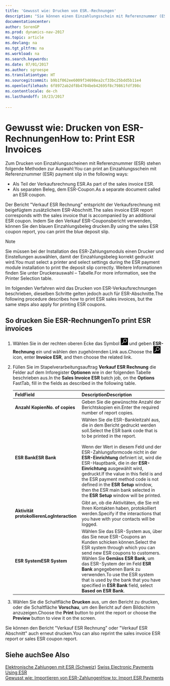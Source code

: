 ```yaml
---
title: 'Gewusst wie: Drucken von ESR.-Rechnungen'
description: "Sie können einen Einzahlungsschein mit Referenznummer (ESR) auf mehrere Arten drucken."
documentationcenter: 
author: SorenGP
ms.prod: dynamics-nav-2017
ms.topic: article
ms.devlang: na
ms.tgt_pltfrm: na
ms.workload: na
ms.search.keywords: 
ms.date: 07/01/2017
ms.author: sgroespe
ms.translationtype: HT
ms.sourcegitcommit: b9b1f062ee6009f34698ea2cf33bc25bdd5b11e4
ms.openlocfilehash: 6f8972ab2df8b4704beb42695f8c79861fdf398c
ms.contentlocale: de-ch
ms.lasthandoff: 10/23/2017

---
```

# <a name="how-to-print-esr-invoices"></a><span data-ttu-id="ee83d-103">Gewusst wie: Drucken von ESR-Rechnungen</span><span class="sxs-lookup"><span data-stu-id="ee83d-103">How to: Print ESR Invoices</span></span>
<span data-ttu-id="ee83d-104">Zum Drucken von Einzahlungsscheinen mit Referenznummer (ESR) stehen folgende Methoden zur Auswahl:</span><span class="sxs-lookup"><span data-stu-id="ee83d-104">You can print an Einzahlungsschein mit Referenznummer (ESR) payment slip in the following ways:</span></span>  

- <span data-ttu-id="ee83d-105">Als Teil der Verkaufsrechnung ESR.</span><span class="sxs-lookup"><span data-stu-id="ee83d-105">As part of the sales invoice ESR.</span></span>  
- <span data-ttu-id="ee83d-106">Als separaten Beleg, dem ESR-Coupon.</span><span class="sxs-lookup"><span data-stu-id="ee83d-106">As a separate document called an ESR coupon.</span></span>  

<span data-ttu-id="ee83d-107">Der Bericht "Verkauf ESR Rechnung" entspricht der Verkaufsrechnung mit beigefügtem zusätzlichem ESR-Abschnitt.</span><span class="sxs-lookup"><span data-stu-id="ee83d-107">The sales invoice ESR report corresponds with the sales invoice that is accompanied by an additional ESR coupon.</span></span> <span data-ttu-id="ee83d-108">Indem Sie den Verkauf ESR-Couponsbericht verwenden, können Sie den blauen Einzahlungsbeleg drucken.</span><span class="sxs-lookup"><span data-stu-id="ee83d-108">By using the sales ESR coupon report, you can print the blue deposit slip.</span></span>  

> [!NOTE]  
>  <span data-ttu-id="ee83d-109">Sie müssen bei der Installation des ESR-Zahlungsmoduls einen Drucker und Einstellungen auswählen, damit der Einzahlungsbeleg korrekt gedruckt wird.</span><span class="sxs-lookup"><span data-stu-id="ee83d-109">You must select a printer and select settings during the ESR payment module installation to print the deposit slip correctly.</span></span> <span data-ttu-id="ee83d-110">Weitere Informationen finden Sie unter Druckerauswahl – Tabelle.</span><span class="sxs-lookup"><span data-stu-id="ee83d-110">For more information, see the Printer Selection table.</span></span>  

<span data-ttu-id="ee83d-111">Im folgenden Verfahren wird das Drucken von ESR-Verkaufsrechnungen beschrieben, dieselben Schritte gelten jedoch auch für ESR-Abschnitte.</span><span class="sxs-lookup"><span data-stu-id="ee83d-111">The following procedure describes how to print ESR sales invoices, but the same steps also apply for printing ESR coupons.</span></span>  

## <a name="to-print-esr-invoices"></a><span data-ttu-id="ee83d-112">So drucken Sie ESR-Rechnungen</span><span class="sxs-lookup"><span data-stu-id="ee83d-112">To print ESR invoices</span></span>  

1.  <span data-ttu-id="ee83d-113">Wählen Sie in der rechten oberen Ecke das Symbol ![Nach Seite oder Bericht suchen](../../media/ui-search/search_small.png "Nach Seite oder Bericht suchen") und geben **ESR-Rechnung** ein und wählen den zugehörenden Link aus.</span><span class="sxs-lookup"><span data-stu-id="ee83d-113">Choose the ![Search for Page or Report](../../media/ui-search/search_small.png "Search for Page or Report icon") icon, enter **Invoice ESR**, and then choose the related link.</span></span>  
2.  <span data-ttu-id="ee83d-114">Füllen Sie im Stapelverarbeitungsauftrag **Verkauf ESR Rechnung** die Felder auf dem Inforegister **Optionen** wie in der folgenden Tabelle beschrieben aus.</span><span class="sxs-lookup"><span data-stu-id="ee83d-114">In the **Sales Invoice ESR** batch job, on the **Options** FastTab, fill in the fields as described in the following table.</span></span>  

    |<span data-ttu-id="ee83d-115">Feld</span><span class="sxs-lookup"><span data-stu-id="ee83d-115">Field</span></span>|<span data-ttu-id="ee83d-116">Description</span><span class="sxs-lookup"><span data-stu-id="ee83d-116">Description</span></span>|  
    |---------------------------------|---------------------------------------|  
    |<span data-ttu-id="ee83d-117">**Anzahl Kopien**</span><span class="sxs-lookup"><span data-stu-id="ee83d-117">**No. of copies**</span></span>|<span data-ttu-id="ee83d-118">Geben Sie die gewünschte Anzahl der Berichtskopien ein.</span><span class="sxs-lookup"><span data-stu-id="ee83d-118">Enter the required number of report copies.</span></span>|  
    |<span data-ttu-id="ee83d-119">**ESR Bank**</span><span class="sxs-lookup"><span data-stu-id="ee83d-119">**ESR Bank**</span></span>|<span data-ttu-id="ee83d-120">Wählen Sie die ESR-Bankleitzahl aus, die in dem Bericht gedruckt werden soll.</span><span class="sxs-lookup"><span data-stu-id="ee83d-120">Select the ESR bank code that is to be printed in the report.</span></span><br /><br /> <span data-ttu-id="ee83d-121">Wenn der Wert in diesem Feld <Blank> und der ESR-Zahlungsformcode nicht in der **ESR-Einrichtung** definiert ist, wird die ESR-Hauptbank, die in der **ESR-Einrichtung** ausgewählt wird, gedruckt.</span><span class="sxs-lookup"><span data-stu-id="ee83d-121">If the value in this field is <Blank> and the ESR payment method code is not defined in the **ESR Setup** window, then the ESR main bank selected in the **ESR Setup** window will be printed.</span></span>|  
    |<span data-ttu-id="ee83d-122">**Aktivität protokollieren**</span><span class="sxs-lookup"><span data-stu-id="ee83d-122">**LogInteraction**</span></span>|<span data-ttu-id="ee83d-123">Gibt an, ob die Aktivitäten, die Sie mit Ihren Kontakten haben, protokolliert werden.</span><span class="sxs-lookup"><span data-stu-id="ee83d-123">Specify if the interactions that you have with your contacts will be logged.</span></span>|  
    |<span data-ttu-id="ee83d-124">**ESR System**</span><span class="sxs-lookup"><span data-stu-id="ee83d-124">**ESR System**</span></span>|<span data-ttu-id="ee83d-125">Wählen Sie das ESR-System aus, über das Sie neue ESR-Coupons an Kunden schicken können.</span><span class="sxs-lookup"><span data-stu-id="ee83d-125">Select the ESR system through which you can send new ESR coupons to customers.</span></span> <span data-ttu-id="ee83d-126">Wählen Sie **Gemäss ESR Bank**, um das ESR-System der im Feld **ESR Bank** angegebenen Bank zu verwenden.</span><span class="sxs-lookup"><span data-stu-id="ee83d-126">To use the ESR system that is used by the bank that you have specified in **ESR Bank** field, select **Based on ESR Bank**.</span></span>|  

3.  <span data-ttu-id="ee83d-127">Wählen Sie die Schaltfläche **Drucken** aus, um den Bericht zu drucken, oder die Schaltfläche **Vorschau**, um den Bericht auf dem Bildschirm anzuzeigen.</span><span class="sxs-lookup"><span data-stu-id="ee83d-127">Choose the **Print** button to print the report or choose the **Preview** button to view it on the screen.</span></span>  

<span data-ttu-id="ee83d-128">Sie können den Bericht "Verkauf ESR Rechnung" oder "Verkauf ESR Abschnitt" auch erneut drucken.</span><span class="sxs-lookup"><span data-stu-id="ee83d-128">You can also reprint the sales invoice ESR report or sales ESR coupon report.</span></span>  

## <a name="see-also"></a><span data-ttu-id="ee83d-129">Siehe auch</span><span class="sxs-lookup"><span data-stu-id="ee83d-129">See Also</span></span>  
 <span data-ttu-id="ee83d-130">[Elektronische Zahlungen mit ESR (Schweiz)](swiss-electronic-payments-using-esr.md) </span><span class="sxs-lookup"><span data-stu-id="ee83d-130">[Swiss Electronic Payments Using ESR](swiss-electronic-payments-using-esr.md) </span></span>  
 [<span data-ttu-id="ee83d-131">Gewusst wie: Importieren von ESR-Zahlungen</span><span class="sxs-lookup"><span data-stu-id="ee83d-131">How to: Import ESR Payments</span></span>](how-to-import-esr-payments.md)

